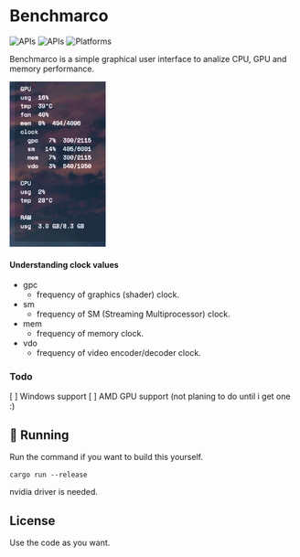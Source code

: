 # Benchmarco

![APIs](https://img.shields.io/badge/Rust-gray?logo=rust&style=flat-square)
![APIs](https://img.shields.io/badge/Vulkan-gray?logo=Vulkan&style=flat-square)
![Platforms](https://img.shields.io/badge/platforms-windows%20%7C%20linux%20-red?style=flat-square)

Benchmarco is a simple graphical user interface to analize CPU, GPU and memory performance.

![Screenshot](./screenshots/1.png)

#### Understanding clock values
- gpc
    - frequency of graphics (shader) clock.
- sm
    - frequency of SM (Streaming Multiprocessor) clock.
- mem
    - frequency of memory clock.
- vdo
    - frequency of video encoder/decoder clock.

### Todo

[ ] Windows support
[ ] AMD GPU support (not planing to do until i get one :)

## 🚀 Running

Run the command if you want to build this yourself.
```
cargo run --release
```

nvidia driver is needed.

## License
Use the code as you want.
